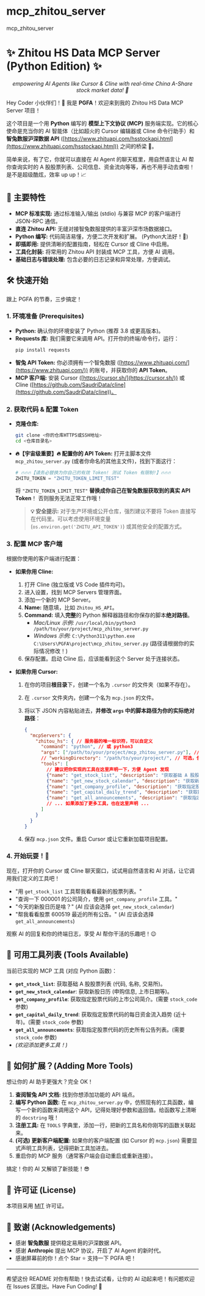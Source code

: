 # mcp_zhitou_server
mcp_zhitou_server



# ✨ Zhitou HS Data MCP Server (Python Edition) ✨

<p align="center">
  <em> empowering AI Agents like Cursor & Cline with real-time China A-Share stock market data! 🚀</em>
</p>

Hey Coder 小伙伴们！👋 我是 **PGFA**！欢迎来到我的 Zhitou HS Data MCP Server 项目！

这个项目是一个用 **Python** 编写的 **模型上下文协议 (MCP)** 服务端实现。它的核心使命是充当你的 AI 智能体（比如超火的 Cursor 编辑器或 Cline 命令行助手）和 **智兔数服沪深数据 API** ([https://www.zhituapi.com/hsstockapi.html](https://www.zhituapi.com/hsstockapi.html)) 之间的桥梁 🌉。

简单来说，有了它，你就可以直接在 AI Agent 的聊天框里，用自然语言让 AI 帮你查询实时的 A 股股票列表、公司信息、资金流向等等，再也不用手动去查啦！是不是超级酷炫，效率 up up！📈

## 🌟 主要特性

*   **MCP 标准实现:** 通过标准输入/输出 (stdio) 与兼容 MCP 的客户端进行 JSON-RPC 通信。
*   **直连 Zhitou API:** 无缝对接智兔数服提供的丰富沪深市场数据接口。
*   **Python 编写:** 代码简洁易懂，方便二次开发和扩展。 (Python大法好！🐍)
*   **即插即用:** 提供清晰的配置指南，轻松在 Cursor 或 Cline 中启用。
*   **工具化封装:** 将常用的 Zhitou API 封装成 MCP 工具，方便 AI 调用。
*   **基础日志与错误处理:** 包含必要的日志记录和异常处理，方便调试。

## 🛠️ 快速开始

跟上 PGFA 的节奏，三步搞定！

### 1. 环境准备 (Prerequisites)

*   **Python:** 确认你的环境安装了 Python (推荐 3.8 或更高版本)。
*   **Requests 库:** 我们需要它来调用 API。打开你的终端/命令行，运行：
    ```bash
    pip install requests
    ```
*   **智兔 API Token:** 你必须拥有一个智兔数服 ([https://www.zhituapi.com/](https://www.zhituapi.com/)) 的账号，并获取你的 **API Token**。
*   **MCP 客户端:** 安装 Cursor ([https://cursor.sh/](https://cursor.sh/)) 或 Cline ([https://github.com/SaudriData/cline](https://github.com/SaudriData/cline))。

### 2. 获取代码 & 配置 Token

*   **克隆仓库:**
    ```bash
    git clone <你的仓库HTTPS或SSH地址>
    cd <仓库目录名>
    ```
*   **🔥【宇宙级重要】🔥 配置你的 API Token:**
    打开主脚本文件 `mcp_zhitou_server.py` (或者你命名的其他主文件)，找到下面这行：
    ```python
    # 🔥🔥🔥【请务必替换为你自己的有效 Token! 测试 Token 有限制!】🔥🔥🔥
    ZHITU_TOKEN = "ZHITU_TOKEN_LIMIT_TEST"
    ```
    将 `"ZHITU_TOKEN_LIMIT_TEST"` **替换成你自己在智兔数服获取到的真实 API Token**！ 否则服务无法正常工作哦！

    > **💡 安全提示:** 对于生产环境或公开仓库，强烈建议不要将 Token 直接写在代码里。可以考虑使用环境变量 (`os.environ.get('ZHITU_API_TOKEN')`) 或其他安全的配置方式。

### 3. 配置 MCP 客户端

根据你使用的客户端进行配置：

*   **如果你用 Cline:**
    1.  打开 Cline (独立版或 VS Code 插件均可)。
    2.  进入设置，找到 MCP Servers 管理界面。
    3.  添加一个新的 MCP Server。
    4.  **Name:** 随意填，比如 `Zhitou_HS_API`。
    5.  **Command:** 填入**完整**的 Python 解释器路径和你保存的脚本**绝对路径**。
        *   *Mac/Linux 示例:* `/usr/local/bin/python3 /path/to/your/project/mcp_zhitou_server.py`
        *   *Windows 示例:* `C:\Python311\python.exe C:\Users\PGFA\project\mcp_zhitou_server.py` (路径请根据你的实际情况修改！)
    6.  保存配置。启动 Cline 后，应该能看到这个 Server 处于连接状态。

*   **如果你用 Cursor:**
    1.  在你的项目**根目录**下，创建一个名为 `.cursor` 的文件夹（如果不存在）。
    2.  在 `.cursor` 文件夹内，创建一个名为 `mcp.json` 的文件。
    3.  将以下 JSON 内容粘贴进去，**并修改 `args` 中的脚本路径为你的实际绝对路径**：

        ```json
        {
          "mcpServers": {
            "zhitou_hs": { // 服务器的唯一标识符，可以自定义
              "command": "python", // 或 python3
              "args": ["/path/to/your/project/mcp_zhitou_server.py"], // ⚠️⚠️⚠️ 修改为你的脚本实际路径！
              // "workingDirectory": "/path/to/your/project/", // 可选，但建议设置
              "tools": [
                // 建议把你实现的工具在这里声明一下，方便 Agent 发现
                {"name": "get_stock_list", "description": "获取基础 A 股股票列表 (代码, 名称, 交易所)。"},
                {"name": "get_new_stock_calendar", "description": "获取新股日历 (申购信息, 上市日期等)。"},
                {"name": "get_company_profile", "description": "获取指定股票代码的上市公司简介。", "parameters": {"stock_code": {"type":"string", "description": "股票代码, e.g., '000001'"}}},
                {"name": "get_capital_daily_trend", "description": "获取指定股票代码的每日资金流入趋势 (近十年)。", "parameters": {"stock_code": {"type":"string"}}},
                {"name": "get_all_announcements", "description": "获取指定股票代码的历史所有公告列表。", "parameters": {"stock_code": {"type":"string"}}}
                // ... 如果添加了更多工具，也在这里声明 ...
              ]
            }
          }
        }
        ```
    4.  保存 `mcp.json` 文件。重启 Cursor 或让它重新加载项目配置。

### 4. 开始玩耍！🎉

现在，打开你的 Cursor 或 Cline 聊天窗口，试试用自然语言和 AI 对话，让它调用我们定义的工具吧！

*   "用 `get_stock_list` 工具帮我看看最新的股票列表。"
*   "查询一下 000001 的公司简介，使用 `get_company_profile` 工具。"
*   "今天的新股日历是啥？" (AI 应该会选择 `get_new_stock_calendar`)
*   "帮我看看股票 600519 最近的所有公告。" (AI 应该会选择 `get_all_announcements`)

观察 AI 的回复和你的终端日志，享受 AI 帮你干活的乐趣吧！😉

## 🔧 可用工具列表 (Tools Available)

当前已实现的 MCP 工具 (对应 Python 函数)：

*   **`get_stock_list`**: 获取基础 A 股股票列表 (代码, 名称, 交易所)。
*   **`get_new_stock_calendar`**: 获取新股日历 (申购信息, 上市日期等)。
*   **`get_company_profile`**: 获取指定股票代码的上市公司简介。(需要 `stock_code` 参数)
*   **`get_capital_daily_trend`**: 获取指定股票代码的每日资金流入趋势 (近十年)。(需要 `stock_code` 参数)
*   **`get_all_announcements`**: 获取指定股票代码的历史所有公告列表。(需要 `stock_code` 参数)
*   *(欢迎添加更多工具！)*

## 🚀 如何扩展？(Adding More Tools)

想让你的 AI 助手更强大？完全 OK！

1.  **查阅智兔 API 文档:** 找到你想添加功能的 API 端点。
2.  **编写 Python 函数:** 在 `mcp_zhitou_server.py` 中，仿照现有的工具函数，编写一个新的函数来调用这个 API，记得处理好参数和返回值。给函数写上清晰的 `docstring` 哦！
3.  **注册工具:** 在 `TOOLS` 字典里，添加一行，把新的工具名和你刚写的函数关联起来。
4.  **(可选) 更新客户端配置:** 如果你的客户端配置 (如 Cursor 的 `mcp.json`) 需要显式声明工具列表，记得把新工具加进去。
5.  重启你的 MCP 服务（通常客户端会自动重启或重新连接）。

搞定！你的 AI 又解锁了新技能！😎

## 📜 许可证 (License)

本项目采用 [MIT](LICENSE) 许可证。

## 🙏 致谢 (Acknowledgements)

*   感谢 **智兔数服** 提供稳定易用的沪深数据 API。
*   感谢 **Anthropic** 提出 MCP 协议，开启了 AI Agent 的新时代。
*   感谢屏幕前的你！点个 Star ⭐ 支持一下 PGFA 吧！

---

希望这份 README 对你有帮助！快去试试看，让你的 AI 动起来吧！有问题欢迎在 Issues 区提出。Have Fun Coding! 💖
